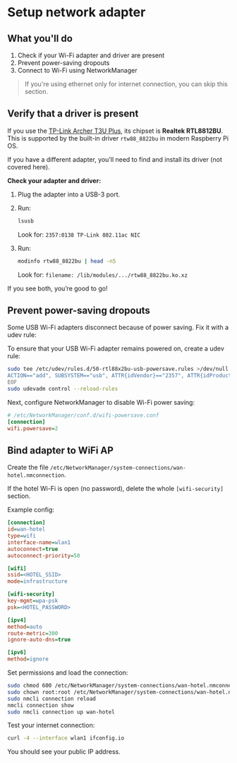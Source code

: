 # Setup network adapter

## What you'll do

1. Check if your Wi-Fi adapter and driver are present
2. Prevent power-saving dropouts
3. Connect to Wi-Fi using NetworkManager

> If you're using ethernet only for internet connection, you can skip this section.

## Verify that a driver is present

If you use the [TP-Link Archer T3U Plus](https://www.tp-link.com/us/home-networking/usb-adapter/archer-t3u-plus/), its chipset is **Realtek RTL8812BU**. This is supported by the built-in driver `rtw88_8822bu` in modern Raspberry Pi OS.

If you have a different adapter, you’ll need to find and install its driver (not covered here).

**Check your adapter and driver:**

1. Plug the adapter into a USB-3 port.
2. Run:

   ```bash
   lsusb
   ```

   Look for: `2357:0138 TP-Link 802.11ac NIC`

3. Run:
   ```bash
   modinfo rtw88_8822bu | head -n5
   ```
   Look for: `filename: /lib/modules/.../rtw88_8822bu.ko.xz`

If you see both, you’re good to go!

## Prevent power-saving dropouts

Some USB Wi-Fi adapters disconnect because of power saving. Fix it with a udev rule:

To ensure that your USB Wi-Fi adapter remains powered on, create a udev rule:

```bash
sudo tee /etc/udev/rules.d/50-rtl88x2bu-usb-powersave.rules >/dev/null <<'EOF'
ACTION=="add", SUBSYSTEM=="usb", ATTR{idVendor}=="2357", ATTR{idProduct}=="0138", TEST=="power/control", ATTR{power/control}="on"
EOF
sudo udevadm control --reload-rules
```

Next, configure NetworkManager to disable Wi-Fi power saving:

```ini
# /etc/NetworkManager/conf.d/wifi-powersave.conf
[connection]
wifi.powersave=2

```

## Bind adapter to WiFi AP

Create the file `/etc/NetworkManager/system-connections/wan-hotel.nmconnection`.

If the hotel Wi-Fi is open (no password), delete the whole `[wifi-security]` section.

Example config:

```ini
[connection]
id=wan-hotel
type=wifi
interface-name=wlan1
autoconnect=true
autoconnect-priority=50

[wifi]
ssid=<HOTEL_SSID>
mode=infrastructure

[wifi-security]
key-mgmt=wpa-psk
psk=<HOTEL_PASSWORD>

[ipv4]
method=auto
route-metric=300
ignore-auto-dns=true

[ipv6]
method=ignore
```

Set permissions and load the connection:

```bash
sudo chmod 600 /etc/NetworkManager/system-connections/wan-hotel.nmconnection
sudo chown root:root /etc/NetworkManager/system-connections/wan-hotel.nmconnection
sudo nmcli connection reload
nmcli connection show
sudo nmcli connection up wan-hotel
```

Test your internet connection:

```bash
curl -4 --interface wlan1 ifconfig.io
```

You should see your public IP address.
